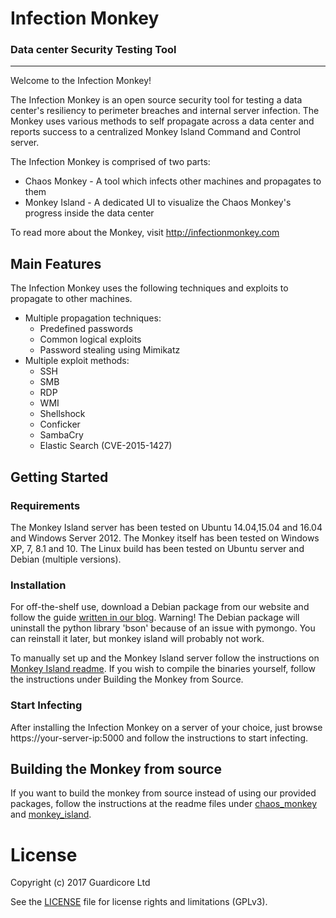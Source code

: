 Infection Monkey
====================

### Data center Security Testing Tool
------------------------

Welcome to the Infection Monkey! 

The Infection Monkey is an open source security tool for testing a data center's resiliency to perimeter breaches and internal server infection. The Monkey uses various methods to self propagate across a data center and reports success to a centralized Monkey Island Command and Control server.

The Infection Monkey is comprised of two parts:
* Chaos Monkey - A tool which infects other machines and propagates to them
* Monkey Island - A dedicated UI to visualize the Chaos Monkey's progress inside the data center

To read more about the Monkey, visit http://infectionmonkey.com 

Main Features
---------------

The Infection Monkey uses the following techniques and exploits to propagate to other machines.

* Multiple propagation techniques:
  * Predefined passwords
  * Common logical exploits
  * Password stealing using Mimikatz
* Multiple exploit methods:
  * SSH
  * SMB
  * RDP
  * WMI
  * Shellshock
  * Conficker
  * SambaCry
  * Elastic Search (CVE-2015-1427)


Getting Started
---------------

### Requirements

The Monkey Island server has been tested on Ubuntu 14.04,15.04 and 16.04 and Windows Server 2012.
The Monkey itself has been tested on Windows XP, 7, 8.1 and 10. The Linux build has been tested on Ubuntu server and Debian (multiple versions).

### Installation

For off-the-shelf use, download a Debian package from our website and follow the guide [written in our blog](https://www.guardicore.com/2016/07/infection-monkey-loose-2/).
Warning! The Debian package will uninstall the python library 'bson' because of an issue with pymongo. You can reinstall it later, but monkey island will probably not work.

To manually set up and the Monkey Island server follow the instructions on [Monkey Island readme](monkey_island/readme.txt). If you wish to compile the binaries yourself, follow the instructions under Building the Monkey from Source.

### Start Infecting

After installing the Infection Monkey on a server of your choice, just browse https://your-server-ip:5000 and follow the instructions to start infecting.


Building the Monkey from source
-------------------------------
If you want to build the monkey from source instead of using our provided packages, follow the instructions at the readme files under [chaos_monkey](chaos_monkey) and [monkey_island](monkey_island). 


License
=======
Copyright (c) 2017 Guardicore Ltd

See the [LICENSE](LICENSE) file for license rights and limitations (GPLv3).